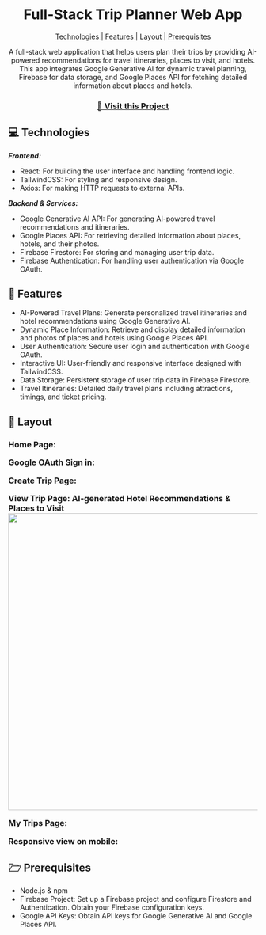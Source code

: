                   
<h1 align="center" style="font-weight: bold;">Full-Stack Trip Planner Web App</h1>

<p align="center">
<a href="#tech">Technologies |</a>
<a href="#features">Features |</a>
<a href="#layout">Layout |</a>
<a href="#pre">Prerequisites</a>
 
</p>

<p align="center">A full-stack web application that helps users plan their trips by providing AI-powered recommendations for travel itineraries, places to visit, and hotels. This app integrates Google Generative AI for dynamic travel planning, Firebase for data storage, and Google Places API for fetching detailed information about places and hotels. </p>


<h3 align="center">
<a href="https://ai-trip-planner-barika.vercel.app/" target="_blank">📱 Visit this Project</a>
</h3> <be>

<h2 id="technologies">💻 Technologies</h2>

<b><em>Frontend:</b></em>

- React: For building the user interface and handling frontend logic.
- TailwindCSS: For styling and responsive design.
- Axios: For making HTTP requests to external APIs.

<b><em>Backend & Services:</b></em>
- Google Generative AI API: For generating AI-powered travel recommendations and itineraries.
- Google Places API: For retrieving detailed information about places, hotels, and their photos.
- Firebase Firestore: For storing and managing user trip data.
- Firebase Authentication: For handling user authentication via Google OAuth.

<h2 id="features">🚀 Features</h2>

- AI-Powered Travel Plans: Generate personalized travel itineraries and hotel recommendations using Google Generative AI.
- Dynamic Place Information: Retrieve and display detailed information and photos of places and hotels using Google Places API.
- User Authentication: Secure user login and authentication with Google OAuth.
- Interactive UI: User-friendly and responsive interface designed with TailwindCSS.
- Data Storage: Persistent storage of user trip data in Firebase Firestore.
- Travel Itineraries: Detailed daily travel plans including attractions, timings, and ticket pricing.

 
<h2 id="layout">🎨 Layout</h2>

<h3>
Home Page:
<img src="https://github.com/barika001/ai-trip-planner/blob/main/public/asset/1.1.png" alt="">

Google OAuth Sign in:
  <img src="https://github.com/barika001/ai-trip-planner/blob/main/public/asset/2.png" alt="">
  
Create Trip Page:
<img src="https://github.com/barika001/ai-trip-planner/blob/main/public/asset/4.4.png" alt="">

View Trip Page: AI-generated Hotel Recommendations & Places to Visit
<img src="https://github.com/barika001/ai-trip-planner/blob/main/public/asset/7.png" alt="" width="600px">

My Trips Page:
<img src="https://github.com/barika001/ai-trip-planner/blob/main/public/asset/6.png" alt="">

Responsive view on mobile:
<img src="https://github.com/barika001/ai-trip-planner/blob/main/public/asset/8.jpg" alt="">
</h3>
 

<h2 id="pre">🗁 Prerequisites</h2>

- Node.js & npm
- Firebase Project: Set up a Firebase project and configure Firestore and Authentication. Obtain your Firebase configuration keys.
- Google API Keys: Obtain API keys for Google Generative AI and Google Places API.
